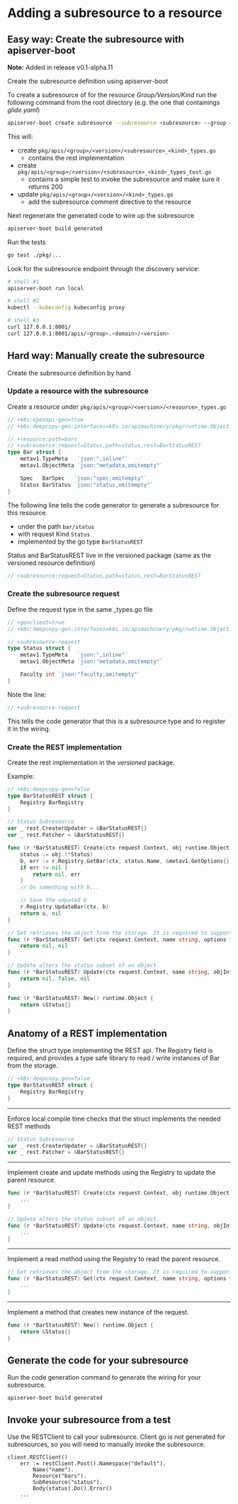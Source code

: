 # Adding a subresource to a resource

## Easy way: Create the subresource with apiserver-boot

**Note:** Added in release v0.1-alpha.11

Create the subresource definition using apiserver-boot

To create a subresource of for the resource *Group/Version/Kind* run the following command
from the root directory (e.g. the one that containings *glide.yaml*)

```sh
apiserver-boot create subresource --subresource <subresource> --group <resource-group> --version <resource-version> --kind <resource-kind>
```

This will:

- create `pkg/apis/<group>/<version>/<subresource>_<kind>_types.go`
  - contains the rest implementation
- create `pkg/apis/<group>/<version>/<subresource>_<kind>_types_test.go`
  - contains a simple test to invoke the subresource and make sure it returns 200
- update `pkg/apis/<group>/<version>/<kind>_types.go`
  - add the subresource comment directive to the resource

Next regenerate the generated code to wire up the subresource
  
```sh
apiserver-boot build generated
```

Run the tests

```sh
go test ./pkg/...
```

Look for the subresource endpoint through the discovery service:

```sh
# shell #1
apiserver-boot run local
```

```sh
# shell #2
kubectl --kubeconfig kubeconfig proxy
```

```sh
# shell #3
curl 127.0.0.1:8001/
curl 127.0.0.1:8001/apis/<group>.<domain>/<version>
```

## Hard way: Manually create the subresource

Create the subresource definition by hand

### Update a resource with the subresource

Create a resource under `pkg/apis/<group>/<version>/<resource>_types.go`

```go
// +k8s:openapi-gen=true
// +k8s:deepcopy-gen:interfaces=k8s.io/apimachinery/pkg/runtime.Object

// +resource:path=bars
// +subresource:request=Status,path=status,rest=BarStatusREST
type Bar struct {
	metav1.TypeMeta   `json:",inline"`
	metav1.ObjectMeta `json:"metadata,omitempty"`

	Spec   BarSpec   `json:"spec,omitempty"`
	Status BarStatus `json:"status,omitempty"`
}

```

The following line tells the code generator to generate a subresource for this resource.

- under the path `bar/status`
- with request Kind `Status`
- implemented by the go type `BarStatusREST`

Status and BarStatusREST live in the versioned package (same as the versioned resource definition)

```go
// +subresource:request=Status,path=status,rest=BarStatusREST
```



### Create the subresource request

Define the request type in the same <kind>_types.go file

```go
// +genclient=true
// +k8s:deepcopy-gen:interfaces=k8s.io/apimachinery/pkg/runtime.Object

// +subresource-request
type Status struct {
	metav1.TypeMeta   `json:",inline"`
	metav1.ObjectMeta `json:"metadata,omitempty"`

	Faculty int `json:"faculty,omitempty"`
}

```

Note the line:

```go
// +subresource-request
```

This tells the code generator that this is a subresource type and to
register it in the wiring.

### Create the REST implementation

Create the rest implementation in the *versioned* package.

Example:

```go
// +k8s:deepcopy-gen=false
type BarStatusREST struct {
	Registry BarRegistry
}

// Status Subresource
var _ rest.CreaterUpdater = &BarStatusREST{}
var _ rest.Patcher = &BarStatusREST{}

func (r *BarStatusREST) Create(ctx request.Context, obj runtime.Object) (runtime.Object, error) {
	status := obj.(*Status)
	b, err := r.Registry.GetBar(ctx, status.Name, &metav1.GetOptions{})
	if err != nil {
		return nil, err
	}
    // Do something with b...

    // Save the udpated b
	r.Registry.UpdateBar(ctx, b)
	return u, nil
}

// Get retrieves the object from the storage. It is required to support Patch.
func (r *BarStatusREST) Get(ctx request.Context, name string, options *metav1.GetOptions) (runtime.Object, error) {
	return nil, nil
}

// Update alters the status subset of an object.
func (r *BarStatusREST) Update(ctx request.Context, name string, objInfo rest.UpdatedObjectInfo) (runtime.Object, bool, error) {
	return nil, false, nil
}

func (r *BarStatusREST) New() runtime.Object {
	return &Status{}
}

```


## Anatomy of a REST implementation

Define the struct type implementing the REST api.  The Registry
field is required, and provides a type safe library to read / write
instances of Bar from the storage.


```go
// +k8s:deepcopy-gen=false
type BarStatusREST struct {
	Registry BarRegistry
}
```


---

Enforce local compile time checks that the struct implements
the needed REST methods

```go
// Status Subresource
var _ rest.CreaterUpdater = &BarStatusREST{}
var _ rest.Patcher = &BarStatusREST{}
```


---

Implement create and update methods using the Registry to update the parent resource.

```go
func (r *BarStatusREST) Create(ctx request.Context, obj runtime.Object) (runtime.Object, error) {
    ...
}

// Update alters the status subset of an object.
func (r *BarStatusREST) Update(ctx request.Context, name string, objInfo rest.UpdatedObjectInfo) (runtime.Object, bool, error) {
	...
}
```

---

Implement a read method using the Registry to read the parent resource.


```go
// Get retrieves the object from the storage. It is required to support Patch.
func (r *BarStatusREST) Get(ctx request.Context, name string, options *metav1.GetOptions) (runtime.Object, error) {
	...
}
```

---

Implement a method that creates new instance of the request.

```go
func (r *BarStatusREST) New() runtime.Object {
	return &Status{}
}
```


## Generate the code for your subresource

Run the code generation command to generate the wiring for your subresource.

`apiserver-boot build generated`

## Invoke your subresource from a test

Use the RESTClient to call your subresource.  Client go is not generated
for subresources, so you will need to manually invoke the subresource.

```
client.RESTClient()
	err := restClient.Post().Namespace("default").
		Name("name").
		Resource("bars").
		SubResource("status").
		Body(status).Do().Error()
	...
```

